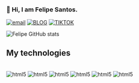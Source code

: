 
### 👋 Hi, I am Felipe Santos. 
[![email](https://img.shields.io/badge/Gmail-D14836?style=for-the-badge&logo=gmail&logoColor=white
)]( felipesrmacedo.45@gmail.com) [![BLOG](https://img.shields.io/badge/Instagram-E4405F?style=for-the-badge&logo=instagram&logoColor=white)](https://www.instagram.com/sfelipe_45?igsh=MXQ1cGwzMGU3cm1zbg==) [![TIKTOK](https://img.shields.io/badge/TikTok-000000?style=for-the-badge&logo=tiktok&logoColor=white)](https://www.tiktok.com/@dev_feh?is_from_webapp=1&sender_device=pc)




![Felipe GitHub stats](https://github-readme-stats.vercel.app/api?username=FelypeSR&show_icons=true&theme=tokyonight)

## My technologies
<div  style = "display : inline_block"> </br>
<img  align = "center"alt="html5" src = "https://img.shields.io/badge/HTML5-E34F26?style=for-the-badge&logo=html5&logoColor=white"/>
<img  align = "center"alt="html5" src = "https://img.shields.io/badge/C%23-239120?style=for-the-badge&logo=c-sharp&logoColor=white"/>
<img  align = "center"alt="html5" src = "https://img.shields.io/badge/Java-ED8B00?style=for-the-badge&logo=openjdk&logoColor=whit"/>
<img  align = "center"alt="html5" src = "https://img.shields.io/badge/Python-14354C?style=for-the-badge&logo=python&logoColor=white"/>
<img  align = "center"alt="html5" src = "https://img.shields.io/badge/Unity-100000?style=for-the-badge&logo=unity&logoColor=white"/>
<img  align = "center"alt="html5" src = "https://img.shields.io/badge/C-00599C?style=for-the-badge&logo=c&logoColor=white"/>
</div> 


